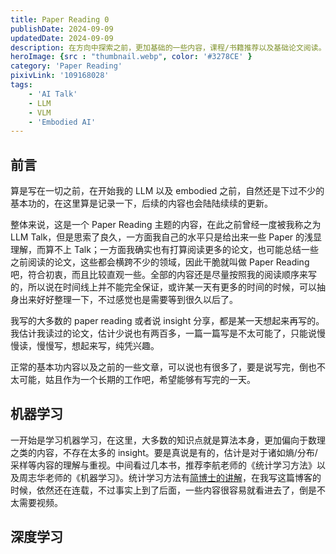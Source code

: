 ```yaml
---
title: Paper Reading 0
publishDate: 2024-09-09
updatedDate: 2024-09-09
description: 在方向中探索之前，更加基础的一些内容，课程/书籍推荐以及基础论文阅读。
heroImage: {src : "thumbnail.webp", color: '#3278CE' }
category: 'Paper Reading'
pixivLink: '109168028'
tags:
    - 'AI Talk'
    - LLM
    - VLM
    - 'Embodied AI'
---
```


## 前言

算是写在一切之前，在开始我的 LLM 以及 embodied 之前，自然还是下过不少的基本功的，在这里算是记录一下，后续的内容也会陆陆续续的更新。

整体来说，这是一个 Paper Reading 主题的内容，在此之前曾经一度被我称之为 LLM Talk，但是思索了良久，一方面我自己的水平只是给出来一些 Paper 的浅显理解，而算不上 Talk；一方面我确实也有打算阅读更多的论文，也可能总结一些之前阅读的论文，这些都会横跨不少的领域，因此干脆就叫做 Paper Reading 吧，符合初衷，而且比较直观一些。全部的内容还是尽量按照我的阅读顺序来写的，所以说在时间线上并不能完全保证，或许某一天有更多的时间的时候，可以抽身出来好好整理一下，不过感觉也是需要等到很久以后了。

我写的大多数的 paper reading 或者说 insight 分享，都是某一天想起来再写的。我估计我读过的论文，估计少说也有两百多，一篇一篇写是不太可能了，只能说慢慢读，慢慢写，想起来写，纯凭兴趣。

正常的基本功内容以及之前的一些文章，可以说也有很多了，要是说写完，倒也不太可能，姑且作为一个长期的工作吧，希望能够有写完的一天。

## 机器学习

一开始是学习机器学习，在这里，大多数的知识点就是算法本身，更加偏向于数理之类的内容，不存在太多的 insight。要是真说是有的，估计是对于诸如熵/分布/采样等内容的理解与重视。中间看过几本书，推荐李航老师的《统计学习方法》以及周志华老师的《机器学习》。统计学习方法有[简博士的讲解](https://space.bilibili.com/406882224)，在我写这篇博客的时候，依然还在连载，不过事实上到了后面，一些内容很容易就看进去了，倒是不太需要视频。

## 深度学习